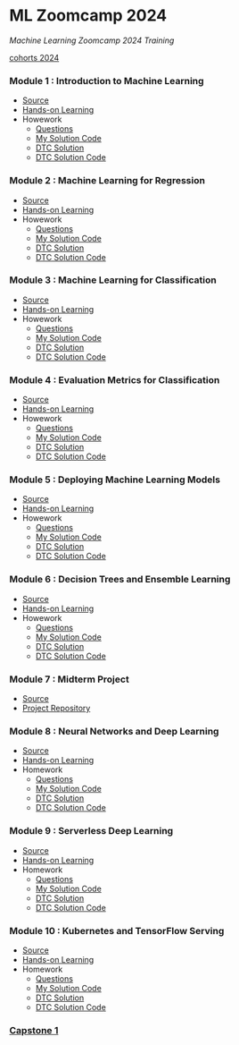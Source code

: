 # ML Zoomcamp 2024
_Machine Learning Zoomcamp 2024 Training_

[cohorts 2024](https://github.com/DataTalksClub/machine-learning-zoomcamp/tree/bd0c3f53ced068fd4cc3c19c789b6558b56b0721/cohorts/2024)

### Module 1 : Introduction to Machine Learning
- [Source](https://github.com/DataTalksClub/machine-learning-zoomcamp/tree/master/01-intro)
- [Hands-on Learning](https://github.com/garjita63/ml-zoomcamp-2024/tree/main/hands-on-learning/module-01)
- Howework
  - [Questions](https://github.com/DataTalksClub/machine-learning-zoomcamp/blob/master/cohorts/2024/01-intro/homework.md)
  - [My Solution Code](https://github.com/garjita63/ml-zoomcamp-2024/blob/main/homework/homework-01.ipynb)
  - [DTC Solution](https://courses.datatalks.club/ml-zoomcamp-2024/homework/hw01)
  - [DTC Solution Code](https://github.com/DataTalksClub/machine-learning-zoomcamp/blob/master/cohorts/2024/01-intro/homework_1.ipynb)
    
### Module 2 : Machine Learning for Regression
- [Source](https://github.com/DataTalksClub/machine-learning-zoomcamp/tree/master/02-regression)
- [Hands-on Learning](https://github.com/garjita63/ml-zoomcamp-2024/blob/main/hands-on-learning/module-02/02-carprice.ipynb)
- Howework
  - [Questions](https://github.com/DataTalksClub/machine-learning-zoomcamp/blob/master/cohorts/2024/02-regression/homework.md)
  - [My Solution Code](https://github.com/ketut-garjita/ml-zoomcamp-2024/blob/6f328a7f643e08a7fe9669d35ab838103fcb2c71/homework/homework-02.ipynb)
  - [DTC Solution](https://courses.datatalks.club/ml-zoomcamp-2024/homework/hw02)
  - [DTC Solution Code](https://github.com/DataTalksClub/machine-learning-zoomcamp/blob/master/cohorts/2024/02-regression/homework.ipynb)

### Module 3 : Machine Learning for Classification
- [Source](https://github.com/DataTalksClub/machine-learning-zoomcamp/tree/master/03-classification)
- [Hands-on Learning]()
- Howework
  - [Questions](https://github.com/DataTalksClub/machine-learning-zoomcamp/blob/master/cohorts/2024/03-classification/homework.md)
  - [My Solution Code](https://github.com/ketut-garjita/ml-zoomcamp-2024/blob/6f328a7f643e08a7fe9669d35ab838103fcb2c71/homework/homework-03.ipynb)
  - [DTC Solution](https://courses.datatalks.club/ml-zoomcamp-2024/homework/hw03)
  - [DTC Solution Code](https://github.com/DataTalksClub/machine-learning-zoomcamp/blob/master/cohorts/2024/03-classification/homework_3.ipynb)

### Module 4 : Evaluation Metrics for Classification
- [Source](https://github.com/DataTalksClub/machine-learning-zoomcamp/tree/master/04-evaluation)
- [Hands-on Learning]()
- Howework
  - [Questions](https://github.com/DataTalksClub/machine-learning-zoomcamp/blob/master/cohorts/2024/04-evaluation/homework.md)
  - [My Solution Code](https://github.com/ketut-garjita/ml-zoomcamp-2024/blob/6f328a7f643e08a7fe9669d35ab838103fcb2c71/homework/homework-04.ipynb)
  - [DTC Solution](https://courses.datatalks.club/ml-zoomcamp-2024/homework/hw04)
  - [DTC Solution Code](https://github.com/DataTalksClub/machine-learning-zoomcamp/blob/bd0c3f53ced068fd4cc3c19c789b6558b56b0721/cohorts/2024/04-evaluation/homework.ipynb)

### Module 5 : Deploying Machine Learning Models
- [Source](https://github.com/DataTalksClub/machine-learning-zoomcamp/tree/bd0c3f53ced068fd4cc3c19c789b6558b56b0721/05-deployment)
- [Hands-on Learning]()
- Howework
  - [Questions](https://github.com/DataTalksClub/machine-learning-zoomcamp/blob/bd0c3f53ced068fd4cc3c19c789b6558b56b0721/cohorts/2024/05-deployment/homework.md)
  - [My Solution Code](https://github.com/ketut-garjita/ml-zoomcamp-2024/blob/e02ccd84cab9ae614478ccc9421d58aedb635987/homework/homework-05.ipynb)
  - [DTC Solution](https://courses.datatalks.club/ml-zoomcamp-2024/homework/hw05)
  - [DTC Solution Code](https://github.com/DataTalksClub/machine-learning-zoomcamp/tree/master/cohorts/2024/05-deployment/homework)

### Module 6 : Decision Trees and Ensemble Learning
- [Source](https://github.com/DataTalksClub/machine-learning-zoomcamp/tree/bd0c3f53ced068fd4cc3c19c789b6558b56b0721/06-trees)
- [Hands-on Learning]()
- Howework
  - [Questions](https://github.com/DataTalksClub/machine-learning-zoomcamp/blob/bd0c3f53ced068fd4cc3c19c789b6558b56b0721/cohorts/2024/06-trees/homework.md)
  - [My Solution Code](https://github.com/ketut-garjita/ml-zoomcamp-2024/blob/main/homework/homework-06.ipynb)
  - [DTC Solution](https://courses.datatalks.club/ml-zoomcamp-2024/homework/hw05)
  - [DTC Solution Code](https://github.com/DataTalksClub/machine-learning-zoomcamp/blob/master/cohorts/2024/06-trees/homework.ipynb)

### Module 7 : Midterm Project
- [Source](https://github.com/DataTalksClub/machine-learning-zoomcamp/blob/bd0c3f53ced068fd4cc3c19c789b6558b56b0721/cohorts/2024/projects.md)
- [Project Repository](https://github.com/ketut-garjita/stock-prediction)

### Module 8 : Neural Networks and Deep Learning
- [Source](https://github.com/DataTalksClub/machine-learning-zoomcamp/tree/bd0c3f53ced068fd4cc3c19c789b6558b56b0721/08-deep-learning)
- [Hands-on Learning]()
- Homework
  - [Questions](https://github.com/DataTalksClub/machine-learning-zoomcamp/blob/bd0c3f53ced068fd4cc3c19c789b6558b56b0721/cohorts/2024/08-deep-learning/homework.md)
  - [My Solution Code](https://github.com/ketut-garjita/ml-zoomcamp-2024/blob/main/homework/homework-08.ipynb)
  - [DTC Solution](https://courses.datatalks.club/ml-zoomcamp-2024/homework/hw08)
  - [DTC Solution Code](https://github.com/DataTalksClub/machine-learning-zoomcamp/blob/master/cohorts/2024/08-deep-learning/homework_8.ipynb)

### Module 9 : Serverless Deep Learning
- [Source](https://github.com/DataTalksClub/machine-learning-zoomcamp/tree/master/09-serverless)
- [Hands-on Learning]()
- Homework
  - [Questions](https://github.com/DataTalksClub/machine-learning-zoomcamp/blob/b6dda07cdfc7b50bbeb784c197f09178bcfede6b/cohorts/2024/09-serverless/homework.md)
  - [My Solution Code](https://github.com/ketut-garjita/ml-zoomcamp-2024/tree/main/homework/homework-09)
  - [DTC Solution](https://courses.datatalks.club/ml-zoomcamp-2024/homework/hw09)
  - [DTC Solution Code]()

### Module 10 : Kubernetes and TensorFlow Serving
- [Source](https://github.com/DataTalksClub/machine-learning-zoomcamp/tree/master/10-kubernetes)
- [Hands-on Learning]()
- Homework
  - [Questions](https://github.com/DataTalksClub/machine-learning-zoomcamp/blob/master/cohorts/2024/10-kubernetes/homework.md)
  - [My Solution Code](https://github.com/ketut-garjita/ml-zoomcamp-2024/tree/main/homework/homework-10)
  - [DTC Solution](https://courses.datatalks.club/ml-zoomcamp-2024/homework/hw10)
  - [DTC Solution Code]()
    
### [Capstone 1](https://github.com/ketut-garjita/caltech-101-classification-model)

